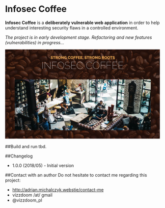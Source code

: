 # Infosec Coffee

**Infosec Coffee** is a **deliberately vulnerable web application** in order to help understand interesting
security flaws in a controlled environment.

_The project is in early development stage. Refactoring and new features (vulnerabilities) in progress..._

![Infosec Coffee](img/infosec-cofee-landing-page.png)

##Build and run
tbd.

##Changelog
* 1.0.0 (2018/05) - Initial version

##Contact with an author
Do not hesitate to contact me regarding this project:
* http://adrian.michalczyk.webstie/contact-me
* vizzdoom /at/ gmail
* @vizzdoom_pl